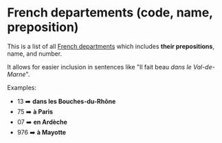 # French departements (code, name, preposition)

This is a list of all [French departments](https://en.wikipedia.org/wiki/Departments_of_France) which includes **their prepositions**, name, and number.

It allows for easier inclusion in sentences like "Il fait beau *dans le Val-de-Marne*".

Examples:
* 13 ➡️ **dans les Bouches-du-Rhône**
* 75 ➡️ **à Paris**
* 07 ➡️ **en Ardèche**
* 976 ➡️ **à Mayotte**
